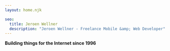 ```yaml
---
layout: home.njk

seo:
  title: Jeroen Wellner
  description: "Jeroen Wellner - Freelance Mobile &amp; Web Developer"
---
```

__Building things for the Internet since 1996__